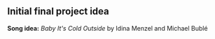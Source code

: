 ## Initial final project idea

**Song idea:** *Baby It's Cold Outside* by Idina Menzel and Michael Bublé
